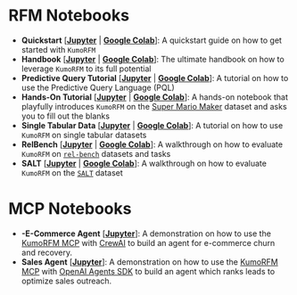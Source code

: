 # RFM Notebooks

* **Quickstart** [[**Jupyter**](./quickstart.ipynb) | [**Google Colab**](https://colab.research.google.com/github/kumo-ai/kumo-rfm/blob/master/notebooks/quickstart.ipynb)]: A quickstart guide on how to get started with `KumoRFM`
* **Handbook** [[**Jupyter**](./handbook.ipynb) | [**Google Colab**](https://colab.research.google.com/github/kumo-ai/kumo-rfm/blob/master/notebooks/handbook.ipynb)]: The ultimate handbook on how to leverage `KumoRFM` to its full potential
* **Predictive Query Tutorial** [[**Jupyter**](./predictive_query.ipynb) | [**Google Colab**](https://colab.research.google.com/github/kumo-ai/kumo-rfm/blob/master/notebooks/predictive_query.ipynb)]: A tutorial on how to use the Predictive Query Language (PQL)
* **Hands-On Tutorial** [[**Jupyter**](hands_on.ipynb) | [**Google Colab**](https://colab.research.google.com/drive/1dscN_hE_ShnM_W2gHF8jxJTPWEPjIK85)]: A hands-on notebook that playfully introduces `KumoRFM` on the [Super Mario Maker](https://www.kaggle.com/datasets/leomauro/smmnet) dataset and asks you to fill out the blanks
* **Single Tabular Data** [[**Jupyter**](./single_table.ipynb) | [**Google Colab**](https://colab.research.google.com/drive/14nkh7yz28-kvkgMqvVJoTRgCBq--e5mX)]: A tutorial on how to use `KumoRFM` on single tabular datasets
* **RelBench** [[**Jupyter**](./relbench.ipynb) | [**Google Colab**](https://colab.research.google.com/drive/1mjWPmOsTcq1gNbKqcaMAZGRxxnH3-H22)]: A walkthrough on how to evaluate `KumoRFM` on [`rel-bench`](https://relbench.stanford.edu/) datasets and tasks
* **SALT** [[**Jupyter**](./salt.ipynb) | [**Google Colab**](https://colab.research.google.com/drive/1m4Djd6_mMR9EHnYklwj7ytJncfjChbIa)]: A walkthrough on how to evaluate `KumoRFM` on the [`SALT`](https://github.com/SAP-samples/salt) dataset


# MCP Notebooks

* **-E-Commerce Agent** [[**Jupyter**](./ecom_agent.ipynb)]: A demonstration on how to use the [KumoRFM MCP](https://github.com/kumo-ai/kumo-rfm-mcp) with [CrewAI](https://docs.crewai.com/en/mcp/overview/) to build an agent for e-commerce churn and recovery.
* **Sales Agent** [[**Jupyter**](./simple_sales_agent.ipynb)]: A demonstration on how to use the [KumoRFM MCP](https://github.com/kumo-ai/kumo-rfm-mcp) with [OpenAI Agents SDK](https://openai.github.io/openai-agents-python/) to build an agent which ranks leads to optimize sales outreach.
